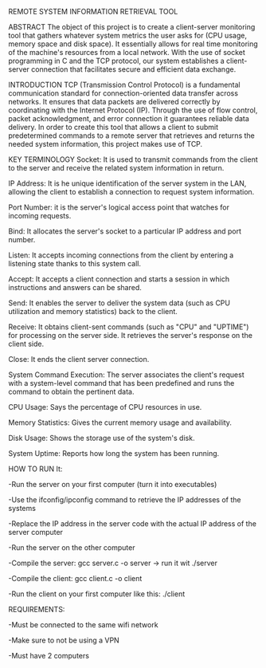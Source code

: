 REMOTE SYSTEM INFORMATION RETRIEVAL TOOL

ABSTRACT
The object of this project is to create a client-server monitoring tool that gathers whatever system metrics the user asks for (CPU usage, memory space and disk space). 
It essentially allows for real time monitoring of the machine's resources from a local network.
With the use of socket programming in C and the TCP protocol, our system establishes a client-server connection that facilitates secure and efficient data exchange.

INTRODUCTION
TCP (Transmission Control Protocol) is a fundamental communication standard for connection-oriented data transfer across networks. 
It ensures that data packets are delivered correctly by coordinating with the Internet Protocol (IP). 
Through the use of flow control, packet acknowledgment, and error connection it guarantees reliable data delivery. 
In order to create this tool that allows a client to submit predetermined commands to a remote server that retrieves and returns the needed system information, this project makes use of TCP.


KEY TERMINOLOGY
Socket:  It is used to transmit commands from the client to the server and receive the related system information in return.

IP Address: It is he unique identification of the server system in the LAN, allowing the client to establish a connection to request system information.

Port Number: it is the server's logical access point that watches for incoming requests.

Bind: It allocates the server's socket to a particular IP address and port number.

Listen: It accepts incoming connections from the client by entering a listening state thanks to this system call.

Accept: It accepts a client connection and starts a session in which instructions and answers can be shared.

Send: It enables the server to deliver the system data (such as CPU utilization and memory statistics) back to the client.

Receive: It obtains client-sent commands (such as "CPU" and "UPTIME") for processing on the server side. It retrieves the server's response on the client side.

Close:  It ends the client server connection.

System Command Execution: The server associates the client's request with a system-level command that has been predefined and runs the command to obtain the pertinent data.

CPU Usage: Says the percentage of CPU resources in use.

Memory Statistics: Gives the current memory usage and availability.

Disk Usage: Shows the storage use of the system's disk.

System Uptime: Reports how long the system has been running.

HOW TO RUN It:

-Run the server on your first computer (turn it into executables)

-Use the ifconfig/ipconfig command to retrieve the IP addresses of the systems

-Replace the IP address in the server code with the actual IP address of the server computer

-Run the server on the other computer 

-Compile the server: gcc server.c -o server -> run it wit ./server

-Compile the client: gcc client.c -o client

-Run the client on your first computer like this: ./client <IPAddress>


REQUIREMENTS: 

-Must be connected to the same wifi network

-Make sure to not be using a VPN

-Must have 2 computers
